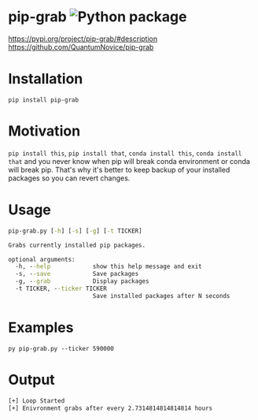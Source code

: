 # pip-grab         ![Python package](https://github.com/QuantumNovice/pip-grab/workflows/Python%20package/badge.svg)

https://pypi.org/project/pip-grab/#description
https://github.com/QuantumNovice/pip-grab

# Installation
`pip install pip-grab`

# Motivation
`pip install this`, `pip install that`, `conda install this`, `conda install that`
and you never know when pip will break conda environment or conda will break pip.
That's why it's better to keep backup of your installed packages so you can revert
changes.


# Usage
```cmd
pip-grab.py [-h] [-s] [-g] [-t TICKER]

Grabs currently installed pip packages.

optional arguments:
  -h, --help            show this help message and exit
  -s, --save            Save packages
  -g, --grab            Display packages
  -t TICKER, --ticker TICKER
                        Save installed packages after N seconds
```


# Examples
`py pip-grab.py --ticker 590000`

# Output
```cmd
[+] Loop Started
[+] Enivronment grabs after every 2.7314814814814814 hours
```
